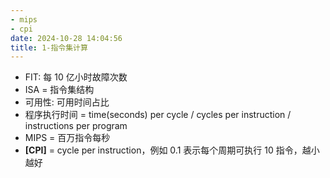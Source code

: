 ```yaml
---
- mips
- cpi
date: 2024-10-28 14:04:56
title: 1-指令集计算
---
```

- FIT: 每 10 亿小时故障次数
- ISA = 指令集结构
- 可用性: 可用时间占比
- 程序执行时间 = time(seconds) per cycle / cycles per instruction / instructions per program
- MIPS = 百万指令每秒
- **[CPI]** = cycle per instruction，例如 0.1 表示每个周期可执行 10 指令，越小越好
